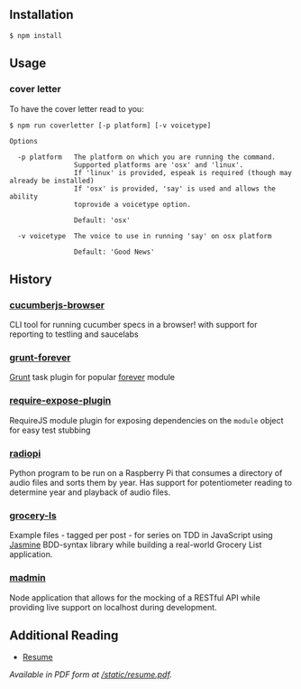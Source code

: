 Installation
---
```
$ npm install
```

Usage
---

### cover letter
To have the cover letter read to you:

```
$ npm run coverletter [-p platform] [-v voicetype]
```

```
Options

  -p platform   The platform on which you are running the command.
                Supported platforms are 'osx' and 'linux'.
                If 'linux' is provided, espeak is required (though may already be installed)
                If 'osx' is provided, 'say' is used and allows the ability
                toprovide a voicetype option.
                
                Default: 'osx'

  -v voicetype  The voice to use in running 'say' on osx platform

                Default: 'Good News'
```

History
---
### [cucumberjs-browser](https://www.npmjs.org/package/cucumberjs-browser)
CLI tool for running cucumber specs in a browser! with support for reporting to testling and saucelabs

### [grunt-forever](https://www.npmjs.org/package/grunt-forever)
[Grunt](https://www.npmjs.org/package/grunt) task plugin for popular [forever](https://www.npmjs.org/package/forever) module

### [require-expose-plugin](https://github.com/bustardcelly/require-expose-plugin)
RequireJS module plugin for exposing dependencies on the `module` object for easy test stubbing

### [radiopi](https://github.com/bustardcelly/radiopi)
Python program to be run on a Raspberry Pi that consumes a directory of audio files and sorts them by year. Has support for potentiometer reading to determine year and playback of audio files.

### [grocery-ls](https://github.com/bustardcelly/grocery-ls)
Example files - tagged per post - for series on TDD in JavaScript using [Jasmine](https://github.com/pivotal/jasmine) BDD-syntax library while building a real-world Grocery List application.

### [madmin](https://github.com/bustardcelly/madmin)
Node application that allows for the mocking of a RESTful API while providing live support on localhost during development.

Additional Reading
---

* [Resume](https://github.com/bustardcelly/jobs/blob/master/RESUME.md)

_Available in PDF form at [/static/resume.pdf](https://github.com/bustardcelly/jobs/blob/master/static/resume.pdf)._
